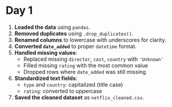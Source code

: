 # Day 1
1. **Loaded the data** using `pandas`.
2. **Removed duplicates** using `.drop_duplicates()`.
3. **Renamed columns** to lowercase with underscores for clarity.
4. **Converted `date_added`** to proper `datetime` format.
5. **Handled missing values**:
   - Replaced missing `director`, `cast`, `country` with `'Unknown'`
   - Filled missing `rating` with the most common value
   - Dropped rows where `date_added` was still missing
6. **Standardized text fields**:
   - `type` and `country`: capitalized (title case)
   - `rating`: converted to uppercase
7. **Saved the cleaned dataset** as `netflix_cleaned.csv`.
